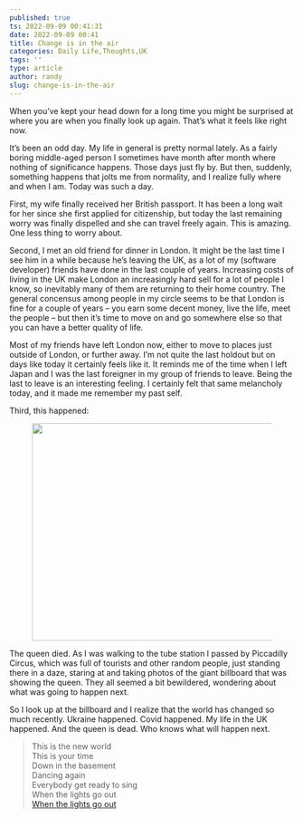 ```yaml
---
published: true
ts: 2022-09-09 00:41:31
date: 2022-09-09 00:41
title: Change is in the air
categories: Daily Life,Thoughts,UK
tags: ''
type: article
author: randy
slug: change-is-in-the-air
---
```

<p>When you&#8217;ve kept your head down for a long time you might be surprised at where you are when you finally look up again. That&#8217;s what it feels like right now.</p>



<p>It&#8217;s been an odd day. My life in general is pretty normal lately. As a fairly boring middle-aged person I sometimes have month after month where nothing of significance happens. Those days just fly by. But then, suddenly, something happens that jolts me from normality, and I realize fully where and when I am. Today was such a day.</p>



<p>First, my wife finally received her British passport. It has been a long wait for her since she first applied for citizenship, but today the last remaining worry was finally dispelled and she can travel freely again. This is amazing. One less thing to worry about.</p>



<p>Second, I met an old friend for dinner in London. It might be the last time I see him in a while because he&#8217;s leaving the UK, as a lot of my (software developer) friends have done in the last couple of years. Increasing costs of living in the UK make London an increasingly hard sell for a lot of people I know, so inevitably many of them are returning to their home country. The general concensus among people in my circle seems to be that London is fine for a couple of years &#8211; you earn some decent money, live the life, meet the people &#8211; but then it&#8217;s time to move on and go somewhere else so that you can have a better quality of life.</p>



<p>Most of my friends have left London now, either to move to places just outside of London, or further away. I&#8217;m not quite the last holdout but on days like today it certainly feels like it. It reminds me of the time when I left Japan and I was the last foreigner in my group of friends to leave. Being the last to leave is an interesting feeling. I certainly felt that same melancholy today, and it made me remember my past self.</p>



<p>Third, this happened:</p>



<figure class="wp-block-image size-large is-resized"><img alt="" class="wp-image-28" height="384" src="https://cfw7021.files.wordpress.com/2022/09/2022-09-08-19.30.33-1.jpg?w=1024" width="512" /></figure>



<p>The queen died. As I was walking to the tube station I passed by Piccadilly Circus, which was full of tourists and other random people, just standing there in a daze, staring at and taking photos of the giant billboard that was showing the queen. They all seemed a bit bewildered, wondering about what was going to happen next. </p>



<p>So I look up at the billboard and I realize that the world has changed so much recently. Ukraine happened. Covid happened. My life in the UK happened. And the queen is dead. Who knows what will happen next.  </p>



<blockquote class="wp-block-quote">
<p>This is the new world<br />This is your time<br />Down in the basement<br />Dancing again<br />Everybody get ready to sing<br />When the lights go out<br /><a href="https://www.youtube.com/watch?v=6e7Mi1raRMk&amp;ab_channel=VNVNation-Topic" rel="noreferrer noopener" target="_blank">When the lights go out</a></p>
</blockquote>